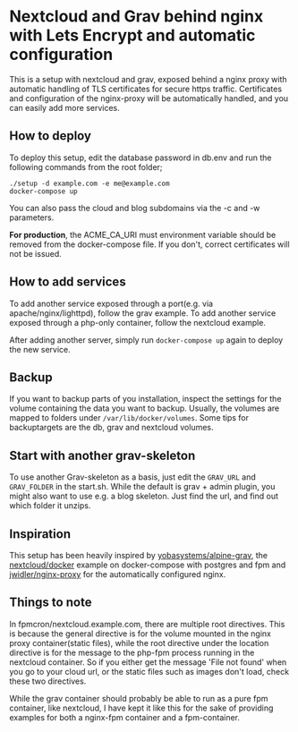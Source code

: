 # Nextcloud and Grav behind nginx with Lets Encrypt and automatic configuration

This is a setup with nextcloud and grav, exposed behind a nginx proxy with automatic handling of TLS certificates for secure https traffic. Certificates and configuration of the nginx-proxy will be automatically handled, and you can easily add more services.

## How to deploy

To deploy this setup, edit the database password in db.env and run the following commands from the root folder;

```[language=bash]
./setup -d example.com -e me@example.com
docker-compose up
```

You can also pass the cloud and blog subdomains via the -c and -w parameters.

**For production**, the ACME_CA_URI must environment variable should be removed from the docker-compose file. If you don't, correct certificates will not be issued.

## How to add services

To add another service exposed through a port(e.g. via apache/nginx/lighttpd), follow the grav example.
To add another service exposed through a php-only container, follow the nextcloud example.

After adding another server, simply run `docker-compose up` again to deploy the new service.

## Backup

If you want to backup parts of you installation, inspect the settings for the volume containing the data you want to backup. Usually, the volumes are mapped to folders under `/var/lib/docker/volumes`. Some tips for backuptargets are the db, grav and nextcloud volumes.

## Start with another grav-skeleton

To use another Grav-skeleton as a basis, just edit the `GRAV_URL` and `GRAV_FOLDER` in the start.sh. While the default is grav + admin plugin, you might also want to use e.g. a blog skeleton. Just find the url, and find out which folder it unzips.

## Inspiration

This setup has been heavily inspired by [yobasystems/alpine-grav](https://github.com/yobasystems/alpine-grav), the [nextcloud/docker](https://github.com/nextcloud/docker) example on docker-compose with postgres and fpm and [jwidler/nginx-proxy](https://github.com/jwilder/nginx-proxy) for the automatically configured nginx.

## Things to note

In fpmcron/nextcloud.example.com, there are multiple root directives. This is because the general directive is for the volume mounted in the nginx proxy container(static files), while the root directive under the location directive is for the message to the php-fpm process running in the nextcloud container. So if you either get the message 'File not found' when you go to your cloud url, or the static files such as images don't load, check these two directives.

While the grav container should probably be able to run as a pure fpm container, like nextcloud, I have kept it like this for the sake of providing examples for both a nginx-fpm container and a fpm-container.
